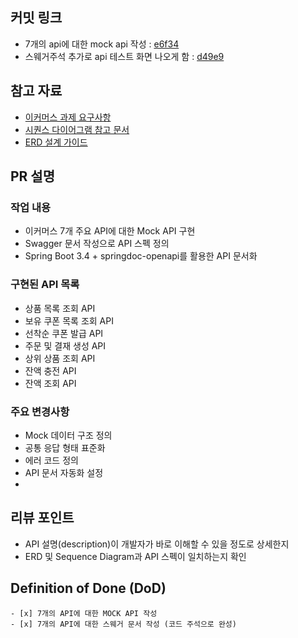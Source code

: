 ## **커밋 링크**
- 7개의 api에 대한 mock api 작성 : [e6f34](https://github.com/yuni02/hhplus-ecommerce/commit/e6f34c9d45a6d2d6e764850ccea9663be6f53eb1)
- 스웨거주석 추가로 api 테스트 화면 나오게 함  : [d49e9](https://github.com/yuni02/hhplus-ecommerce/commit/e6f34c9d45a6d2d6e764850ccea9663be6f53eb1)

## 참고 자료
- [이커머스 과제 요구사항](https://github.com/yuni02/hhplus-ecommerce/blob/step3/docs/%EC%9A%94%EA%B5%AC%EC%82%AC%ED%95%AD.md)
- [시퀀스 다이어그램 참고 문서](https://github.com/yuni02/hhplus-ecommerce/blob/step3/docs/sequence_diagram.md)
- [ERD 설계 가이드](https://github.com/yuni02/hhplus-ecommerce/blob/step3/docs/erd.md)

## PR 설명
### 작업 내용
- 이커머스 7개 주요 API에 대한 Mock API 구현
- Swagger 문서 작성으로 API 스펙 정의
- Spring Boot 3.4 + springdoc-openapi를 활용한 API 문서화

### 구현된 API 목록
- 상품 목록 조회 API
- 보유 쿠폰 목록 조회 API
- 선착순 쿠폰 발급 API
- 주문 및 결재 생성 API
- 상위 상품 조회 API
- 잔액 충전 API
- 잔액 조회 API

### 주요 변경사항
- Mock 데이터 구조 정의
- 공통 응답 형태 표준화
- 에러 코드 정의
- API 문서 자동화 설정
-
## 리뷰 포인트
- API 설명(description)이 개발자가 바로 이해할 수 있을 정도로 상세한지
- ERD 및 Sequence Diagram과 API 스펙이 일치하는지 확인

## Definition of Done (DoD)
    - [x] 7개의 API에 대한 MOCK API 작성
    - [x] 7개의 API에 대한 스웨거 문서 작성 (코드 주석으로 완성)

